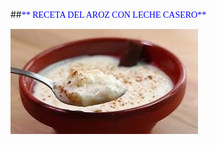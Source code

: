 ##<span style="color:blue;font-family:castellar;font-size:18">**  RECETA DEL AROZ CON LECHE CASERO**</span>  

![imagen montaje](arroz.jpg)

